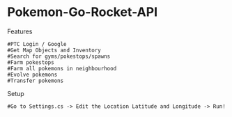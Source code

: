 # Pokemon-Go-Rocket-API

Features
```
#PTC Login / Google
#Get Map Objects and Inventory
#Search for gyms/pokestops/spawns
#Farm pokestops
#Farm all pokemons in neighbourhood
#Evolve pokemons
#Transfer pokemons
```
Setup
```
#Go to Settings.cs -> Edit the Location Latitude and Longitude -> Run!
